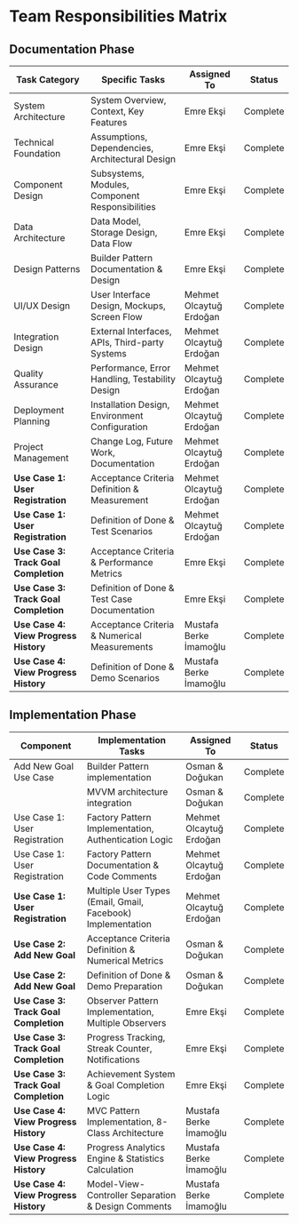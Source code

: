 # Team Responsibilities Matrix

## Documentation Phase

| Task Category | Specific Tasks | Assigned To | Status |
|---------------|---------------|-------------|---------|
| System Architecture | System Overview, Context, Key Features | Emre Ekşi | Complete |
| Technical Foundation | Assumptions, Dependencies, Architectural Design | Emre Ekşi | Complete |
| Component Design | Subsystems, Modules, Component Responsibilities | Emre Ekşi | Complete |
| Data Architecture | Data Model, Storage Design, Data Flow | Emre Ekşi | Complete |
| Design Patterns | Builder Pattern Documentation & Design | Emre Ekşi | Complete |
| UI/UX Design | User Interface Design, Mockups, Screen Flow | Mehmet Olcaytuğ Erdoğan | Complete |
| Integration Design | External Interfaces, APIs, Third-party Systems | Mehmet Olcaytuğ Erdoğan | Complete |
| Quality Assurance | Performance, Error Handling, Testability Design | Mehmet Olcaytuğ Erdoğan | Complete |
| Deployment Planning | Installation Design, Environment Configuration | Mehmet Olcaytuğ Erdoğan | Complete |
| Project Management | Change Log, Future Work, Documentation | Mehmet Olcaytuğ Erdoğan | Complete |
| **Use Case 1: User Registration** | Acceptance Criteria Definition & Measurement | Mehmet Olcaytuğ Erdoğan | Complete |
| **Use Case 1: User Registration** | Definition of Done & Test Scenarios | Mehmet Olcaytuğ Erdoğan | Complete |
| **Use Case 3: Track Goal Completion** | Acceptance Criteria & Performance Metrics | Emre Ekşi | Complete |
| **Use Case 3: Track Goal Completion** | Definition of Done & Test Case Documentation | Emre Ekşi | Complete |
| **Use Case 4: View Progress History** | Acceptance Criteria & Numerical Measurements | Mustafa Berke İmamoğlu | Complete |
| **Use Case 4: View Progress History** | Definition of Done & Demo Scenarios | Mustafa Berke İmamoğlu | Complete |


## Implementation Phase

| Component | Implementation Tasks | Assigned To | Status |
|-----------|---------------------|-------------|---------|
| Add New Goal Use Case | Builder Pattern implementation | Osman & Doğukan | Complete |
| | MVVM architecture integration | Osman & Doğukan | Complete |
| Use Case 1: User Registration | Factory Pattern Implementation, Authentication Logic | Mehmet Olcaytuğ Erdoğan | Complete |
| Use Case 1: User Registration | Factory Pattern Documentation & Code Comments | Mehmet Olcaytuğ Erdoğan | Complete |
| **Use Case 1: User Registration** | Multiple User Types (Email, Gmail, Facebook) Implementation | Mehmet Olcaytuğ Erdoğan | Complete |
| **Use Case 2: Add New Goal** | Acceptance Criteria Definition & Numerical Metrics | Osman & Doğukan | Complete |
| **Use Case 2: Add New Goal** | Definition of Done & Demo Preparation | Osman & Doğukan | Complete |
| **Use Case 3: Track Goal Completion** | Observer Pattern Implementation, Multiple Observers | Emre Ekşi | Complete |
| **Use Case 3: Track Goal Completion** | Progress Tracking, Streak Counter, Notifications | Emre Ekşi | Complete |
| **Use Case 3: Track Goal Completion** | Achievement System & Goal Completion Logic | Emre Ekşi | Complete |
| **Use Case 4: View Progress History** | MVC Pattern Implementation, 8-Class Architecture | Mustafa Berke İmamoğlu | Complete |
| **Use Case 4: View Progress History** | Progress Analytics Engine & Statistics Calculation | Mustafa Berke İmamoğlu | Complete |
| **Use Case 4: View Progress History** | Model-View-Controller Separation & Design Comments | Mustafa Berke İmamoğlu | Complete |

